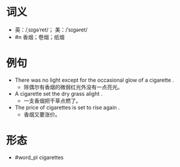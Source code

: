 # 词义
- 英：/ˌsɪɡəˈret/； 美：/ˈsɪɡəret/
- #n 香烟；卷烟；纸烟
# 例句
- There was no light except for the occasional glow of a cigarette .
	- 除偶尔有香烟的微弱红光外没有一点亮光。
- A cigarette set the dry grass alight .
	- 一支香烟把干草点燃了。
- The price of cigarettes is set to rise again .
	- 香烟又要涨价。
# 形态
- #word_pl cigarettes
